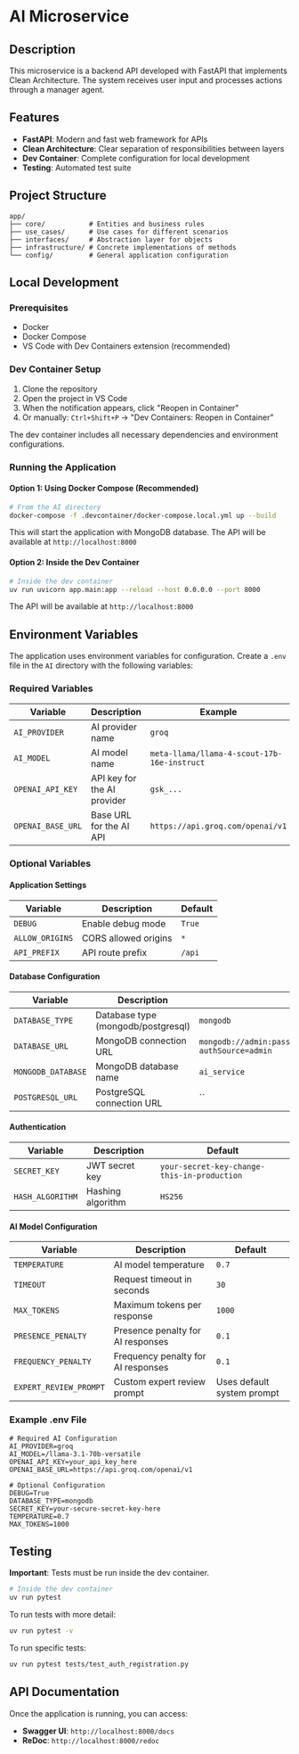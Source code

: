# AI Microservice

## Description

This microservice is a backend API developed with FastAPI that implements Clean Architecture. The system receives user input and processes actions through a manager agent.

## Features

- **FastAPI**: Modern and fast web framework for APIs
- **Clean Architecture**: Clear separation of responsibilities between layers
- **Dev Container**: Complete configuration for local development
- **Testing**: Automated test suite

## Project Structure

```
app/
├── core/           # Entities and business rules
├── use_cases/      # Use cases for different scenarios
├── interfaces/     # Abstraction layer for objects
├── infrastructure/ # Concrete implementations of methods
└── config/         # General application configuration
```

## Local Development

### Prerequisites

- Docker
- Docker Compose
- VS Code with Dev Containers extension (recommended)

### Dev Container Setup

1. Clone the repository
2. Open the project in VS Code
3. When the notification appears, click "Reopen in Container"
4. Or manually: `Ctrl+Shift+P` → "Dev Containers: Reopen in Container"

The dev container includes all necessary dependencies and environment configurations.

### Running the Application

#### Option 1: Using Docker Compose (Recommended)

```bash
# From the AI directory
docker-compose -f .devcontainer/docker-compose.local.yml up --build
```

This will start the application with MongoDB database. The API will be available at `http://localhost:8000`

#### Option 2: Inside the Dev Container

```bash
# Inside the dev container
uv run uvicorn app.main:app --reload --host 0.0.0.0 --port 8000
```

The API will be available at `http://localhost:8000`

## Environment Variables

The application uses environment variables for configuration. Create a `.env` file in the `AI` directory with the following variables:

### Required Variables

| Variable          | Description                 | Example                          |
| ----------------- | --------------------------- | -------------------------------- |
| `AI_PROVIDER`     | AI provider name            | `groq`                           |
| `AI_MODEL`        | AI model name               | `meta-llama/llama-4-scout-17b-16e-instruct`       |
| `OPENAI_API_KEY`  | API key for the AI provider | `gsk_...`                        |
| `OPENAI_BASE_URL` | Base URL for the AI API     | `https://api.groq.com/openai/v1` |

### Optional Variables

#### Application Settings

| Variable        | Description          | Default |
| --------------- | -------------------- | ------- |
| `DEBUG`         | Enable debug mode    | `True`  |
| `ALLOW_ORIGINS` | CORS allowed origins | `*`     |
| `API_PREFIX`    | API route prefix     | `/api`  |

#### Database Configuration

| Variable           | Description                        | Default                                                                 |
| ------------------ | ---------------------------------- | ----------------------------------------------------------------------- |
| `DATABASE_TYPE`    | Database type (mongodb/postgresql) | `mongodb`                                                               |
| `DATABASE_URL`     | MongoDB connection URL             | `mongodb://admin:password123@mongodb:27017/ai_service?authSource=admin` |
| `MONGODB_DATABASE` | MongoDB database name              | `ai_service`                                                            |
| `POSTGRESQL_URL`   | PostgreSQL connection URL          | ``                                                                      |

#### Authentication

| Variable         | Description       | Default                                     |
| ---------------- | ----------------- | ------------------------------------------- |
| `SECRET_KEY`     | JWT secret key    | `your-secret-key-change-this-in-production` |
| `HASH_ALGORITHM` | Hashing algorithm | `HS256`                                     |

#### AI Model Configuration

| Variable               | Description                        | Default                    |
| ---------------------- | ---------------------------------- | -------------------------- |
| `TEMPERATURE`          | AI model temperature               | `0.7`                      |
| `TIMEOUT`              | Request timeout in seconds         | `30`                       |
| `MAX_TOKENS`           | Maximum tokens per response        | `1000`                     |
| `PRESENCE_PENALTY`     | Presence penalty for AI responses  | `0.1`                      |
| `FREQUENCY_PENALTY`    | Frequency penalty for AI responses | `0.1`                      |
| `EXPERT_REVIEW_PROMPT` | Custom expert review prompt        | Uses default system prompt |

### Example .env File

```env
# Required AI Configuration
AI_PROVIDER=groq
AI_MODEL=/llama-3.1-70b-versatile
OPENAI_API_KEY=your_api_key_here
OPENAI_BASE_URL=https://api.groq.com/openai/v1

# Optional Configuration
DEBUG=True
DATABASE_TYPE=mongodb
SECRET_KEY=your-secure-secret-key-here
TEMPERATURE=0.7
MAX_TOKENS=1000
```

## Testing

**Important**: Tests must be run inside the dev container.

```bash
# Inside the dev container
uv run pytest
```

To run tests with more detail:

```bash
uv run pytest -v
```

To run specific tests:

```bash
uv run pytest tests/test_auth_registration.py
```

## API Documentation

Once the application is running, you can access:

- **Swagger UI**: `http://localhost:8000/docs`
- **ReDoc**: `http://localhost:8000/redoc`
